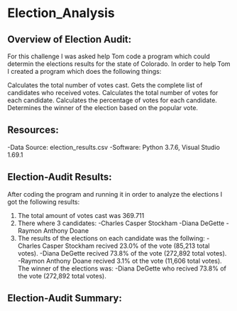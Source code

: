 # Election_Analysis

## Overview of Election Audit:

For this challenge I was asked help Tom code a program which could determin the elections results for the state of Colorado. In order to help Tom I created a program which does the following things:

Calculates the total number of votes cast.
Gets the complete list of candidates who received votes.
Calculates the total number of votes for each candidate.
Calculates the percentage of votes for each candidate.
Determines the winner of the election based on the popular vote.

## Resources:

-Data Source: election_results.csv
-Software: Python 3.7.6, Visual Studio 1.69.1

## Election-Audit Results:

After coding the program and running it in order to analyze the elections I got the following results:
1. The total amount of votes cast was 369.711
2. There where 3 candidates:
-Charles Casper Stockham
-Diana DeGette
-Raymon Anthony Doane
3. The results of the elections on each candidate was the follwing:
-Charles Casper Stockham recived 23.0% of the vote (85,213 total votes).
-Diana DeGette recived 73.8% of the vote (272,892 total votes).
-Raymon Anthony Doane recived 3.1% ot the vote (11,606 total votes). 
The winner of the elections was:
-Diana DeGette who recived 73.8% of the vote (272,892 total votes).

## Election-Audit Summary:
